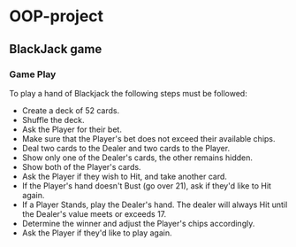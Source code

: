 # OOP-project
## BlackJack game

### Game Play
To play a hand of Blackjack the following steps must be followed:

- Create a deck of 52 cards.
- Shuffle the deck.
- Ask the Player for their bet.
- Make sure that the Player's bet does not exceed their available chips.
- Deal two cards to the Dealer and two cards to the Player.
- Show only one of the Dealer's cards, the other remains hidden.
- Show both of the Player's cards.
- Ask the Player if they wish to Hit, and take another card.
- If the Player's hand doesn't Bust (go over 21), ask if they'd like to Hit again.
- If a Player Stands, play the Dealer's hand. The dealer will always Hit until the Dealer's value meets or exceeds 17.
- Determine the winner and adjust the Player's chips accordingly.
- Ask the Player if they'd like to play again.
